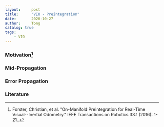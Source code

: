 ```yaml
---
layout:     post
title:      "VIO - Preintegration"
date:       2020-10-27
author:     Tong
catalog: true
tags:
    - VIO
---
```


### Motivation[^Forster16]

### Mid-Propagation

### Error Propagation 

### Literature

[^Forster16]: Forster, Christian, et al. "On-Manifold Preintegration for Real-Time Visual--Inertial Odometry." IEEE Transactions on Robotics 33.1 (2016): 1-21..